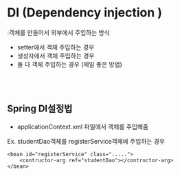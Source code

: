 # DI (Dependency injection )

:객체를 만들어서 외부에서 주입하는 방식 
- setter에서 객체 주입하는 경우
- 생성자에서 객체 주입하는 경우
- 둘 다 객체 주입하는 경우 (제일 좋은 방법)

<br> </br>

## Spring DI설정법
- applicationContext.xml 파일에서 객체를 주입해줌 

Ex. studentDao객체를 registerService객체에 주입하는 경우

```
<bean id="registerService" class=".....">
    <contructor-arg ref="studentDao"></contructor-arg>
</bean>
```